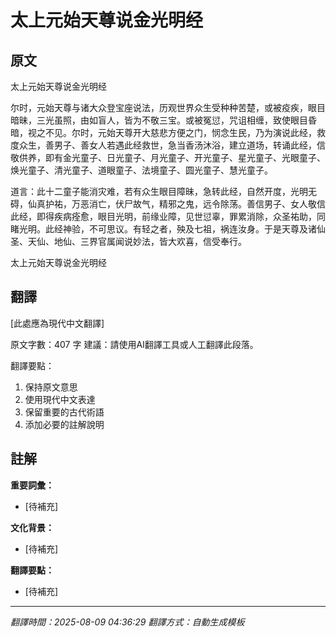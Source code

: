 # 太上元始天尊说金光明经

## 原文

太上元始天尊说金光明经

尔时，元始天尊与诸大众登宝座说法，历观世界众生受种种苦楚，或被疫疾，眼目暗昧，三光虽照，由如盲人，皆为不敬三宝。或被冤愆，咒诅相缠，致使眼目昏暗，视之不见。尔时，元始天尊开大慈悲方便之门，悯念生民，乃为演说此经，救度众生，善男子、善女人若遇此经救世，急当香汤沐浴，建立道场，转诵此经，信敬供养，即有金光童子、日光童子、月光童子、开光童子、星光童子、光眼童子、焕光童子、清光童子、道眼童子、法境童子、圆光童子、慧光童子。

道言：此十二童子能消灾难，若有众生眼目障昧，急转此经，自然开度，光明无碍，仙真护祐，万恶消亡，伏尸故气，精邪之鬼，远令除荡。善信男子、女人敬信此经，即得疾病痊愈，眼目光明，前缘业障，见世愆辜，罪累消除，众圣祐助，同睹光明。此经神验，不可思议。有轻之者，殃及七祖，祸连汝身。于是天尊及诸仙圣、天仙、地仙、三界官属闻说妙法，皆大欢喜，信受奉行。

太上元始天尊说金光明经

## 翻譯

[此處應為現代中文翻譯]

原文字數：407 字
建議：請使用AI翻譯工具或人工翻譯此段落。

翻譯要點：
1. 保持原文意思
2. 使用現代中文表達
3. 保留重要的古代術語
4. 添加必要的註解說明

## 註解

**重要詞彙：**
- [待補充]

**文化背景：**
- [待補充]

**翻譯要點：**
- [待補充]

---
*翻譯時間：2025-08-09 04:36:29*
*翻譯方式：自動生成模板*
